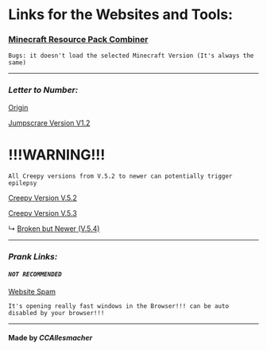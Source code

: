 # Links for the Websites and Tools: 


### <span style="color:green">[Minecraft Resource Pack Combiner](https://ccallesmacher.github.io/Tools-Websites/Combiner/Combiner.html)</span> 

`Bugs: it doesn't load the selected Minecraft Version (It's always the same)`

---

### <span style="green">***Letter to Number:***</span>


<span style="yellow">[Origin](https://ccallesmacher.github.io/Tools-Websites/LettertoNumber/LettertoNumber.html)</span> 

<span style="grey">[Jumpscrare Version V1.2](https://ccallesmacher.github.io/Tools-Websites/LettertoNumber/Lettertonumber.html)</span>


# <span style="red">!!!WARNING!!!</span>


`All Creepy versions from V.5.2 to newer can potentially trigger epilepsy`

<span style="red">[Creepy Version V.5.2](https://ccallesmacher.github.io/Tools-Websites/LettertoNumber/save%20V.5.2/anti-virus.html)</span> 
   
<span style="red">[Creepy Version V.5.3](https://ccallesmacher.github.io/Tools-Websites/LettertoNumber/save%20V.5.3/anti-virus.html)</span> 

   ↳ <span style="red">[Broken but Newer (V.5.4)](https://ccallesmacher.github.io/Tools-Websites/LettertoNumber/save%20V.5.3/notgood/anti-virus.html)</span> 

---

### <span style="green">***Prank Links:***</span>

#### <span style="orange">***`NOT RECOMMENDED`***</span>

<span style="red">[Website Spam](https://ccallesmacher.github.io/Tools-Websites/Prank-Links/Window_Spam.html)</span>

`It's opening really fast windows in the Browser!!! can be auto disabled by your browser!!!`



---

#### <span style="gold">Made by ___CCAllesmacher___</span>
